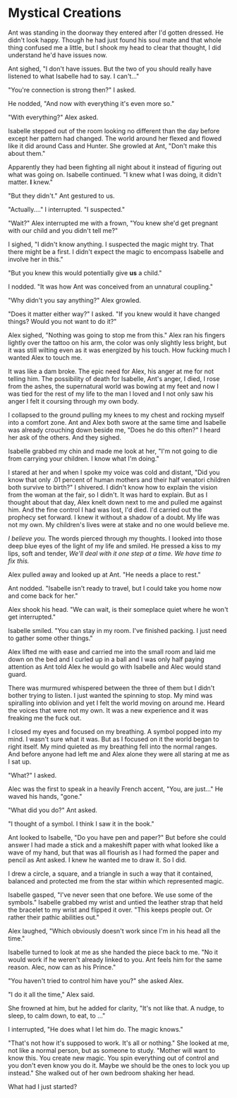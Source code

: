 # Mystical Creations

Ant was standing in the doorway they entered after I'd gotten dressed. He didn't look happy. Though he had just found his soul mate and that whole thing confused me a little, but I shook my head to clear that thought, I did understand he'd have issues now.

Ant sighed, "I don't have issues. But the two of you should really have listened to what Isabelle had to say.  I can't..."

"You're connection is strong then?" I asked.

He nodded, "And now with everything it's even more so."

"With everything?" Alex asked.

Isabelle stepped out of the room looking no different than the day before except her pattern had changed. The world around her flexed and flowed like it did around Cass and Hunter. She growled at Ant, "Don't make this about them."

Apparently they had been fighting all night about it instead of figuring out what was going on. Isabelle continued. "I knew what I was doing, it didn't matter. **I** knew."

"But they didn't." Ant gestured to us.

"Actually...." I interrupted. "I suspected."

"Wait?" Alex interrupted me with a frown, "You knew she'd get pregnant with our child and you didn't tell me?"

I sighed, "I didn't know anything. I suspected the magic might try. That there might be a first. I didn't expect the magic to encompass Isabelle and involve her in this."

"But you knew this would potentially give **us** a child."

I nodded. "It was how Ant was conceived from an unnatural coupling."

"Why didn't you say anything?" Alex growled.

"Does it matter either way?" I asked. "If you knew would it have changed things? Would you not want to do it?"

Alex sighed, "Nothing was going to stop me from this." Alex ran his fingers lightly over the tattoo on his arm, the color was only slightly less bright, but it was still wilting even as it was energized by his touch. How fucking much I wanted Alex to touch me.

It was like a dam broke. The epic need for Alex, his anger at me for not telling him. The possibility of death for Isabelle, Ant's anger, I died, I rose from the ashes, the supernatural world was bowing at my feet and now I was tied for the rest of my life to the man I loved and I not only saw his anger I felt it coursing through my own body.  

I collapsed to the ground pulling my knees to my chest and rocking myself into a comfort zone. Ant and Alex both swore at the same time and Isabelle was already crouching down beside me, "Does he do this often?" I heard her ask of the others. And they sighed.

Isabelle grabbed my chin and made me look at her, "I'm not going to die from carrying your children. I know what I'm doing."

I stared at her and when I spoke my voice was cold and distant, "Did you know that only .01 percent of human mothers and their half venatori children both survive to birth?" I shivered. I didn't know how to explain the vision from the woman at the fair, so I didn't.  It was hard to explain. But as I thought about that day, Alex knelt down next to me and pulled me against him. And the fine control I had was lost, I'd died. I'd carried out the prophecy set forward. I knew it without a shadow of a doubt. My life was not my own.  My children's lives were at stake and no one would believe me.

_I believe you._  The words pierced through my thoughts. I looked into those deep blue eyes of the light of my life and smiled. He pressed a kiss to my lips, soft and tender, _We'll deal with it one step at a time. We have time to fix this._

Alex pulled away and looked up at Ant. "He needs a place to rest."

Ant nodded. "Isabelle isn't ready to travel, but I could take you home now and come back for her."

Alex shook his head. "We can wait, is their someplace quiet where he won't get interrupted."

Isabelle smiled. "You can stay in my room. I've finished packing. I just need to gather some other things."

Alex lifted me with ease and carried me into the small room and laid me down on the bed and I curled up in a ball and I was only half paying attention as Ant told Alex he would go with Isabelle and Alec would stand guard.

There was murmured whispered between the three of them but I didn't bother trying to listen. I just wanted the spinning to stop.  My mind was spiralling into oblivion and yet I felt the world moving on around me. Heard the voices that were not my own. It was a new experience and it was freaking me the fuck out.

I closed my eyes and focused on my breathing. A symbol popped into my mind. I wasn't sure what it was. But as I focused on it the world began to right itself. My mind quieted as my breathing fell into the normal ranges. And before anyone had left me and Alex alone they were all staring at me as I sat up.

"What?" I asked.

Alec was the first to speak in a heavily French accent, "You, are just..." He waved his hands, "gone."

"What did you do?" Ant asked.

"I thought of a symbol. I think I saw it in the book."

Ant looked to Isabelle, "Do you have pen and paper?" But before she could answer I had made a stick and a makeshift paper with what looked like a wave of my hand, but that was all flourish as I had formed the paper and pencil as Ant asked. I knew he wanted me to draw it. So I did.

I drew a circle, a square, and a triangle in such a way that it contained, balanced and protected me from the star within which represented magic.

Isabelle gasped, "I've never seen that one before. We use some of the symbols."  Isabelle grabbed my wrist and untied the leather strap that held the bracelet to my wrist and flipped it over.  "This keeps people out. Or rather their pathic abilities out."

Alex laughed, "Which obviously doesn't work since I'm in his head all the time."

Isabelle turned to look at me as she handed the piece back to me. "No it would work if he weren't already linked to you. Ant feels him for the same reason. Alec, now can as his Prince."

"You haven't tried to control him have you?" she asked Alex.

"I do it all the time," Alex said.

She frowned at him, but he added for clarity, "It's not like that. A nudge, to sleep, to calm down, to eat, to ..."

I interrupted, "He does what I let him do. The magic knows."

"That's not how it's supposed to work. It's all or nothing." She looked at me, not like a normal person, but as someone to study. "Mother will want to know this. You create new magic. You spin everything out of control and you don't even know you do it. Maybe we should be the ones to lock you up instead." She walked out of her own bedroom shaking her head.

What had I just started?

